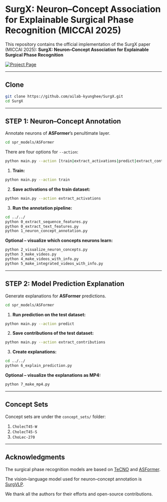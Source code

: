 # SurgX: Neuron–Concept Association for Explainable Surgical Phase Recognition (MICCAI 2025)

This repository contains the official implementation of the SurgX paper (MICCAI 2025):
**SurgX: Neuron–Concept Association for Explainable Surgical Phase Recognition**

[![Project Page](https://img.shields.io/badge/Project-Page-green)](https://ailab-kyunghee.github.io/SurgX)

---

## Clone

```bash
git clone https://github.com/ailab-kyunghee/SurgX.git
cd SurgX
```

---

## STEP 1: Neuron–Concept Annotation

Annotate neurons of **ASFormer**’s penultimate layer.

```bash
cd spr_models/ASFormer
```

There are four options for `--action`:

```bash
python main.py --action [train|extract_activations|predict|extract_contributions]
```

1. **Train:**

```bash
python main.py --action train
```

2. **Save activations of the train dataset:**

```bash
python main.py --action extract_activations
```

3. **Run the annotation pipeline:**

```bash
cd ../../
python 0_extract_sequence_features.py
python 0_extract_text_features.py
python 1_neuron_concept_annotation.py
```

**Optional – visualize which concepts neurons learn:**

```bash
python 2_visualize_neuron_concepts.py
python 3_make_videos.py
python 4_make_videos_with_info.py
python 5_make_integrated_videos_with_info.py
```

---

## STEP 2: Model Prediction Explanation

Generate explanations for **ASFormer** predictions.

```bash
cd spr_models/ASFormer
```

1. **Run prediction on the test dataset:**

```bash
python main.py --action predict
```

2. **Save contributions of the test dataset:**

```bash
python main.py --action extract_contributions
```

3. **Create explanations:**

```bash
cd ../../
python 6_explain_prediction.py
```

**Optional – visualize the explanations as MP4:**

```bash
python 7_make_mp4.py
```

---

## Concept Sets

Concept sets are under the `concept_sets/` folder:

1. `CholecT45-W`
2. `CholecT45-S`
3. `ChoLec-270`

---

## Acknowledgments

The surgical phase recognition models are based on
[TeCNO](https://github.com/tobiascz/TeCNO) and
[ASFormer](https://github.com/ChinaYi/ASFormer).

The vision–language model used for neuron–concept annotation is
[SurgVLP](https://github.com/CAMMA-public/SurgVLP).

We thank all the authors for their efforts and open-source contributions.
